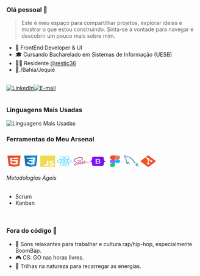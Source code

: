 ### Olá pessoal 👋

> Este é meu espaço para compartilhar projetos, explorar ideias e mostrar o que estou construindo. Sinta-se à vontade para navegar e descobrir um pouco mais sobre mim.

- 💼 FrontEnd Developer & UI  
- 🎓 Cursando Bacharelado em Sistemas de Informação (UESB)  
- 👨‍💻 Residente [@restic36](https://www.restic36.cepedi.org.br/)  
- 📍./Bahia/Jequié  

<br>  
<div style="display: flex; align-items: center;">  
  <a href="https://www.linkedin.com/in/wellingtondevsk/" target="_blank">  
    <img src="https://cdn.jsdelivr.net/gh/devicons/devicon/icons/linkedin/linkedin-original.svg" width="25" height="25" alt="LinkedIn">  
  </a>  
    
  <a href="mailto:wellingtondev00@gmail.com" target="_blank">  
    <img src="https://cdn-icons-png.flaticon.com/512/732/732200.png" width="25" height="25" alt="E-mail">  
  </a>  
</div>  

#  
<!--
### Trabalhos Atuais

<div style="display: flex; justify-content: space-between; align-items: flex-start; gap: 10px; flex-wrap: wrap;">

  <a href="https://github.com/Wellingtonn2k/teste1" target="_blank" style="text-decoration: none;">
    <img src="https://github-readme-stats.vercel.app/api/pin/?username=Wellingtonn2k&repo=teste1&theme=transparent&hide_border=true&text_color=808080&title_color=FFFFFF&show_owner=true" alt="Repo 1" style="width:      32%; height: auto;">
  </a>

  <a href="https://github.com/Wellingtonn2k/teste2" target="_blank" style="text-decoration: none;">
    <img src="https://github-readme-stats.vercel.app/api/pin/?username=Wellingtonn2k&repo=teste2&theme=transparent&hide_border=true&text_color=808080&title_color=FFFFFF&show_owner=true" alt="Repo 2" style="width:     32%; height: auto;">
    
  </a>
</div>
<br> 
-->
### Linguagens Mais Usadas  

![Linguagens Mais Usadas](https://github-readme-stats.vercel.app/api/top-langs/?username=Wellingtonn2k&hide_progress=true&bg_color=00000000&border_color=00000000&title_color=C0C0C0&text_color=C0C0C0&hide_title=true)  

### Ferramentas do Meu Arsenal  

<div style="display: inline_block"><br>  
    <div>
      <img align="center" alt="Wellington-HTML" height="30" width="40" src="https://raw.githubusercontent.com/devicons/devicon/master/icons/html5/html5-original.svg">  
      <img align="center" alt="Wellington-CSS" height="30" width="40" src="https://raw.githubusercontent.com/devicons/devicon/master/icons/css3/css3-original.svg">  
      <img align="center" alt="Wellington-Js" height="30" width="40" src="https://raw.githubusercontent.com/devicons/devicon/master/icons/javascript/javascript-plain.svg">  
      <img align="center" alt="Wellington-React" height="30" width="40" src="https://raw.githubusercontent.com/devicons/devicon/master/icons/react/react-original.svg">  
      <img align="center" alt="Wellington-Sass" height="30" width="40" src="https://raw.githubusercontent.com/devicons/devicon/master/icons/sass/sass-original.svg">  
      <img align="center" alt="Wellington-Bootstrap" height="30" width="40" src="https://raw.githubusercontent.com/devicons/devicon/master/icons/bootstrap/bootstrap-original.svg">  
      <img align="center" alt="Wellington-Git" height="30" width="40" src="https://raw.githubusercontent.com/devicons/devicon/master/icons/figma/figma-original.svg">
      <img align="center" alt="Wellington-MySql" height="30" width="40" src="https://raw.githubusercontent.com/devicons/devicon/master/icons/mysql/mysql-original.svg">  
      <img align="center" alt="Wellington-Git" height="30" width="40" src="https://raw.githubusercontent.com/devicons/devicon/master/icons/git/git-original.svg">
    </div>

  ###### Metodologias Ágeis

  - Scrum
  - Kanban
  
</div>  
<br>   

### Fora do código 💬  

- 🎵 Sons relaxantes para trabalhar e cultura rap/hip-hop, especialmente BoomBap.  
- 🎮 CS: GO nas horas livres.  
- 🍃 Trilhas na natureza para recarregar as energias.

